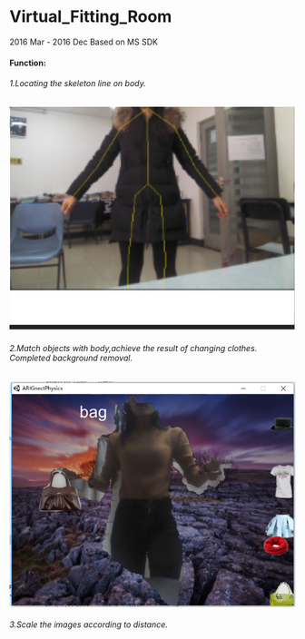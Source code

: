 # Virtual_Fitting_Room
2016 Mar - 2016 Dec
Based on MS SDK
#### Function:
###### 1.Locating the skeleton line on body.
![image](https://github.com/MaureenLmy/Virtual_Fitting_Room/blob/master/img/skeleton_line.png)
###### 2.Match objects with body,achieve the result of changing clothes. Completed background removal.
![image](https://github.com/MaureenLmy/Virtual_Fitting_Room/blob/master/img/background_removal.png)
###### 3.Scale the images according to distance.

